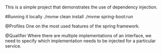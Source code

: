 This is a simple project that demonstrates the use of dependency
injection.

#Running it locally
./mvnw clean install
./mvnw spring-boot:run

@Profiles
One on the most used features of the spring framework.

@Qualifier
Where there are multiple implementations of an interface, we need to
specify which implementation needs to be injected for a particular service.
